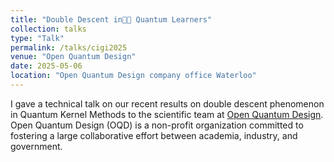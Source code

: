 ```yaml
---
title: "Double Descent in Quantum Learners"
collection: talks
type: "Talk"
permalink: /talks/cigi2025
venue: "Open Quantum Design"
date: 2025-05-06
location: "Open Quantum Design company office Waterloo"
---
```

I gave a technical talk on our recent results on double descent phenomenon in Quantum Kernel Methods to the scientific team at [Open Quantum Design](https://openquantumdesign.org/).
Open Quantum Design (OQD) is a non-profit organization committed to fostering a large collaborative effort between academia, industry, and government.
